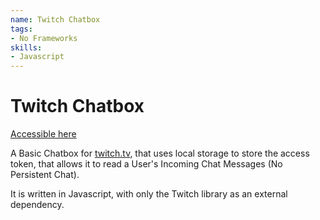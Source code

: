 ```yaml
---
name: Twitch Chatbox
tags: 
- No Frameworks
skills:
- Javascript
---
```


# Twitch Chatbox
[Accessible here](https://www.sharples.dev/chatbox/)

A Basic Chatbox for [twitch.tv](https://twitch.tv), that uses local storage to store the access token, that allows it to read a User's Incoming Chat Messages (No Persistent Chat).

It is written in Javascript, with only the Twitch library as an external dependency.